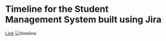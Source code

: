 # Timeline for the Student Management System built using Jira
[Link](https://areeba0246.atlassian.net/jira/core/projects/ABCD/timeline?atlOrigin=eyJpIjoiNGFhOTU5ZTkxZTAxNGU3YTkyNzE5MjE3ZjAwOTJmNGYiLCJwIjoiaiJ9)
![timeline](https://github.com/user-attachments/assets/27c3e9fd-c623-4c8f-a8b4-5b49ecf028cb)
